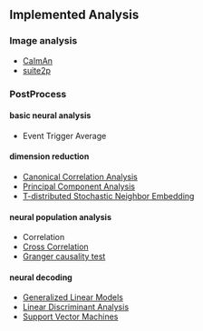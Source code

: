 ## Implemented Analysis
### Image analysis
  - [CaImAn](https://github.com/flatironinstitute/CaImAn)
  - [suite2p](https://github.com/MouseLand/suite2p)

### PostProcess

#### basic neural analysis
- Event Trigger Average

#### dimension reduction
- [Canonical Correlation Analysis](https://scikit-learn.org/stable/modules/generated/sklearn.cross_decomposition.CCA.html)
- [Principal Component Analysis](https://scikit-learn.org/stable/modules/generated/sklearn.decomposition.PCA.html?highlight=pca#sklearn.decomposition.PCA)
- [T-distributed Stochastic Neighbor Embedding](https://scikit-learn.org/stable/modules/generated/sklearn.manifold.TSNE.html?highlight=tsne#sklearn.manifold.TSNE)

#### neural population analysis
- Correlation
- [Cross Correlation](https://docs.scipy.org/doc/scipy/reference/generated/scipy.signal.correlate.html)
- [Granger causality test](https://www.statsmodels.org/dev/generated/statsmodels.tsa.stattools.grangercausalitytests.html)

#### neural decoding
- [Generalized Linear Models](https://www.statsmodels.org/stable/glm.html)
- [Linear Discriminant Analysis](https://scikit-learn.org/stable/modules/generated/sklearn.discriminant_analysis.LinearDiscriminantAnalysis.html)
- [Support Vector Machines](https://scikit-learn.org/stable/modules/svm.html#svm)